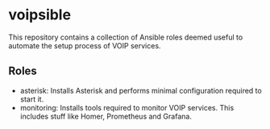 # voipsible
This repository contains a collection of Ansible roles deemed useful to automate the setup process
of VOIP services.

## Roles

* asterisk: Installs Asterisk and performs minimal configuration required to start it.
* monitoring: Installs tools required to monitor VOIP services. This includes stuff like Homer, Prometheus and Grafana.
